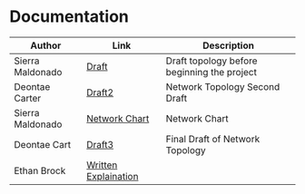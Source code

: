 # Documentation
| Author        |Link           |Description  |
| ------------- |-------------| -----|
| Sierra Maldonado | [Draft](https://github.com/IronCloudSecurity/Documentation/blob/main/Draft%201.drawio) | Draft topology before beginning the project |
| Deontae  Carter     | [Draft2 ](https://github.com/IronCloudSecurity/Documentation/blob/main/Network.png)    |   Network Topology Second Draft   |
| Sierra Maldonado | [Network Chart](https://github.com/IronCloudSecurity/Documentation/blob/main/Network%20Chart.png) | Network Chart |
| Deontae Cart | [Draft3](https://github.com/IronCloudSecurity/Documentation/blob/main/Network%20Top%203.png) | Final Draft of Network Topology |
| Ethan Brock | [Written Explaination](https://github.com/IronCloudSecurity/Documentation/blob/main/Explanation%20of%20Design.pdf)
